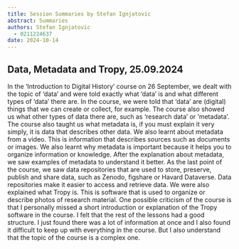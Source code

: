 ```yaml
---
title: Session Summaries by Stefan Ignjatovic
abstract: Summaries
authors: Stefan Ignjatovic
  - 0211224637
date: 2024-10-14
---
```


## Data, Metadata and Tropy, 25.09.2024
In the ‘Introduction to Digital History’ course on 26 September, we dealt with the topic of ‘data’ and were told exactly what ‘data’ is and what different types of ‘data’ there are. In the course, we were told that ‘data’ are (digital) things that we can create or collect, for example. The course also showed us what other types of data there are, such as ‘research data’ or ‘metadata’. The course also taught us what metadata is, if you must explain it very simply, it is data that describes other data. We also learnt about metadata from a video. This is information that describes sources such as documents or images. We also learnt why metadata is important because it helps you to organize information or knowledge. After the explanation about metadata, we saw examples of metadata to understand it better. As the last point of the course, we saw data repositories that are used to store, preserve, publish and share data, such as Zenodo, figshare or Havard Dataverse. Data repositories make it easier to access and retrieve data. We were also explained what Tropy is. This is software that is used to organize or describe photos of research material. One possible criticism of the course is that I personally missed a short introduction or explanation of the Tropy software in the course. I felt that the rest of the lessons had a good structure. I just found there was a lot of information at once and I also found it difficult to keep up with everything in the course. But I also understand that the topic of the course is a complex one.




